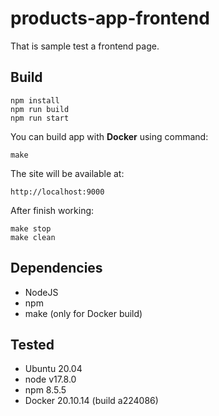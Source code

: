 # products-app-frontend

That is sample test a frontend page.

## Build

    npm install
    npm run build
    npm run start

You can build app with **Docker** using command:

    make

The site will be available at:

    http://localhost:9000

After finish working:

    make stop
    make clean

## Dependencies

* NodeJS
* npm
* make (only for Docker build)

## Tested

* Ubuntu 20.04
* node v17.8.0
* npm 8.5.5
* Docker 20.10.14 (build a224086)
